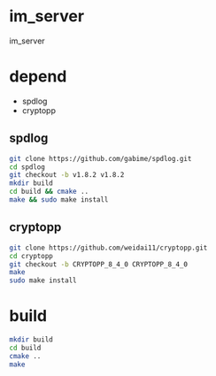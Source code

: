 # im_server

im_server

# depend

- spdlog
- cryptopp

## spdlog 

```bash 
git clone https://github.com/gabime/spdlog.git
cd spdlog
git checkout -b v1.8.2 v1.8.2
mkdir build
cd build && cmake ..
make && sudo make install 
```

## cryptopp

```bash
git clone https://github.com/weidai11/cryptopp.git
cd cryptopp
git checkout -b CRYPTOPP_8_4_0 CRYPTOPP_8_4_0
make 
sudo make install 
```

# build

```bash
mkdir build
cd build
cmake ..
make
```
